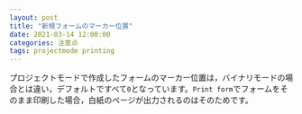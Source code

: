 ```yaml
---
layout: post
title: "新規フォームのマーカー位置"
date: 2021-03-14 12:00:00
categories: 注意点
tags: projectmode printing
---
```


プロジェクトモードで作成したフォームのマーカー位置は，バイナリモードの場合とは違い，デフォルトですべて`0`となっています。`Print form`でフォームをそのまま印刷した場合，白紙のページが出力されるのはそのためです。
